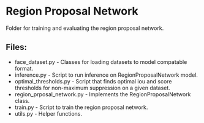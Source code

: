 # Region Proposal Network
Folder for training and evaluating the region proposal network.

## Files:
* face_dataset.py - Classes for loading datasets to model compatable format.
* inference.py - Script to run inference on RegionProposalNetwork model. 
* optimal_thresholds.py - Script that finds optimal iou and score thresholds for non-maximum suppression on a given dataset.
* region_prposal_network.py - Implements the RegionProposalNetwork class.
* train.py - Script to train the region proposal network.
* utils.py - Helper functions.